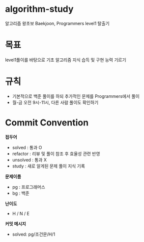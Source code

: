 # algorithm-study
알고리즘 왕초보 Baekjoon, Programmers level1 탈출기



# 목표
level1풀이를 바탕으로 기초 알고리즘 지식 습득 및 구현 능력 기르기



# 규칙
* 기본적으로 백준 풀이를 하되 추가적인 문제를 Programmers에서 풀이
* 월-금 오전 9시-11시, 다른 사람 풀이도 확인하기



# Commit Convention

**접두어**
* solved : 통과 O
* refactor : 리뷰 및 풀이 참조 후 효율성 관련 반영
* unsolved : 통과 X
* study : 새로 알게된 문제 풀이 지식 기록



**문제이름**
* pg : 프로그래머스
* bg : 백준



**난이도**
* H / N / E



**커밋 메시지**
* solved: pg/조건문/H/1



